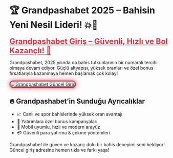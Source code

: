 <h1>🏆 Grandpashabet 2025 – Bahisin Yeni Nesil Lideri! 💥🎰</h1>

<a href="https://cutt.ly/Grand2025-giris" title="Grandpashabet Güncel Giriş" style="color: #dc3545; font-size: 24px; font-weight: bold;">
Grandpashabet Giriş – Güvenli, Hızlı ve Bol Kazançlı! 🚀
</a>

<p>Grandpashabet, 2025 yılında da bahis tutkunlarının bir numaralı tercihi olmaya devam ediyor. Güçlü altyapısı, yüksek oranları ve özel bonus fırsatlarıyla kazanmaya hemen başlamak çok kolay!</p>

<a href="https://cutt.ly/Grand2025-giris" title="Grandpashabet Giriş Linki">
  <img src="https://i.ibb.co/BtMhhf6/g-venligiris.jpg" alt="Grandpashabet Güncel Giriş" style="max-width: 100%; border: 3px solid #dc3545; border-radius: 15px; box-shadow: 0px 0px 15px rgba(220, 53, 69, 0.8);">
</a>

<h2>🔥 Grandpashabet’in Sunduğu Ayrıcalıklar</h2>
<ul>
  <li>📈 Canlı ve spor bahislerinde yüksek oran avantajı</li>
  <li>🎁 Yatırımlara özel bonus kampanyaları</li>
  <li>📱 Mobil uyumlu, hızlı ve modern arayüz</li>
  <li>💳 Güvenli para yatırma & çekme yöntemleri</li>
</ul>

<p>Grandpashabet ile güven ve kazanç dolu bir bahis deneyimi seni bekliyor! Güncel giriş adresine hemen tıkla ve farkı yaşa!</p>

<meta name="description" content="Grandpashabet 2025 güncel giriş adresiyle hızlı, güvenli ve bol kazançlı bahis deneyimini keşfet. Yüksek oranlar ve özel bonuslar burada!">
